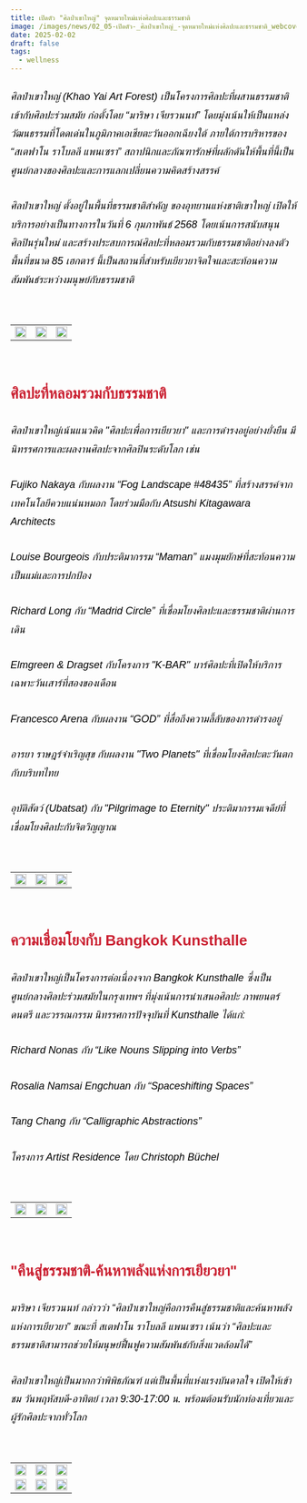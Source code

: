 ```yaml
---
title: เปิดตัว "ศิลป่าเขาใหญ่" จุดหมายใหม่แห่งศิลปะและธรรมชาติ
image: /images/news/02_05-เปิดตัว-_ศิลป่าเขาใหญ่_-จุดหมายใหม่แห่งศิลปะและธรรมชาติ_webcover1.jpg
date: 2025-02-02
draft: false
tags:
  - wellness
---
```

<style>
    body {
        color: black;
    }

    h3 {
        color: #ca2031;
        font-family: "IBM Plex Sans Thai", sans-serif;
        font-weight: bold;
        font-size: 26px;
        line-height: 1.8;
    }

    h4 {
        color: black;
        font-family: "IBM Plex Sans Thai", sans-serif;
        font-weight: bold;
        font-size: 20px;
        line-height: 1.8;
    }

h5 {
        color: black;
        font-family: "sarabun", sans-serif;
        font-weight: lighter;
        font-size: 18px;
        line-height: 1.8;
    }
</style>

##### ศิลป่าเขาใหญ่ (Khao Yai Art Forest) เป็นโครงการศิลปะที่ผสานธรรมชาติเข้ากับศิลปะร่วมสมัย ก่อตั้งโดย “มาริษา เจียรวนนท์” โดยมุ่งเน้นให้เป็นแหล่งวัฒนธรรมที่โดดเด่นในภูมิภาคเอเชียตะวันออกเฉียงใต้ ภายใต้การบริหารของ “สเตฟาโน ราโบลลี แพนเซรา” สถาปนิกและภัณฑารักษ์ที่ผลักดันให้พื้นที่นี้เป็นศูนย์กลางของศิลปะและการแลกเปลี่ยนความคิดสร้างสรรค์

##### ศิลป่าเขาใหญ่ ตั้งอยู่ในพื้นที่ธรรมชาติสำคัญ ของอุทยานแห่งชาติเขาใหญ่ เปิดให้บริการอย่างเป็นทางการในวันที่ 6 กุมภาพันธ์ 2568 โดยเน้นการสนับสนุนศิลปินรุ่นใหม่ และสร้างประสบการณ์ศิลปะที่หลอมรวมกับธรรมชาติอย่างลงตัว พื้นที่ขนาด 85 เฮกตาร์ นี้เป็นสถานที่สำหรับเยียวยาจิตใจและสะท้อนความสัมพันธ์ระหว่างมนุษย์กับธรรมชาติ

<p><br></p>
<table style="width: 100%; border-collapse: collapse; border: 0px solid rgb(255, 255, 255);">
    <tbody>
        <tr>
            <td style="width: 33.3333%; border: 0px solid rgb(255, 255, 255);"><img src="/images/02_05-เปิดตัว-_ศิลป่าเขาใหญ่_-จุดหมายใหม่แห่งศิลปะและธรรมชาติ_x_6.jpg" style="width: 100%;object-fit;"><br></td>
            <td style="width: 33.3333%; border: 0px solid rgb(255, 255, 255);"><img src="/images/02_05-เปิดตัว-_ศิลป่าเขาใหญ่_-จุดหมายใหม่แห่งศิลปะและธรรมชาติ_x_2.jpg" style="width: 100%;object-fit;"><br></td>
            <td style="width: 33.3333%; border: 0px solid rgb(255, 255, 255);"><img src="/images/02_05-เปิดตัว-_ศิลป่าเขาใหญ่_-จุดหมายใหม่แห่งศิลปะและธรรมชาติ_x_3.jpg" style="width: 100%;object-fit;"><br></td>
        </tr> </tr>
    </tbody>
</table>

<p><br></p>

### **ศิลปะที่หลอมรวมกับธรรมชาติ**

##### ศิลป่าเขาใหญ่เน้นแนวคิด "ศิลปะเพื่อการเยียวยา" และการดำรงอยู่อย่างยั่งยืน มีนิทรรศการและผลงานศิลปะจากศิลปินระดับโลก เช่น

##### Fujiko Nakaya กับผลงาน “Fog Landscape #48435” ที่สร้างสรรค์จากเทคโนโลยีควบแน่นหมอก โดยร่วมมือกับ Atsushi Kitagawara Architects

##### Louise Bourgeois กับประติมากรรม “Maman” แมงมุมยักษ์ที่สะท้อนความเป็นแม่และการปกป้อง

##### Richard Long กับ “Madrid Circle” ที่เชื่อมโยงศิลปะและธรรมชาติผ่านการเดิน

##### Elmgreen & Dragset กับโครงการ "K-BAR" บาร์ศิลปะที่เปิดให้บริการเฉพาะวันเสาร์ที่สองของเดือน

##### Francesco Arena กับผลงาน “GOD” ที่สื่อถึงความลี้ลับของการดำรงอยู่

##### อารยา ราษฎร์จำเริญสุข กับผลงาน "Two Planets" ที่เชื่อมโยงศิลปะตะวันตกกับบริบทไทย

##### อุบัติสัตว์ (Ubatsat) กับ "Pilgrimage to Eternity" ประติมากรรมเจดีย์ที่เชื่อมโยงศิลปะกับจิตวิญญาณ

<p><br></p>
<table style="width: 100%; border-collapse: collapse; border: 0px solid rgb(255, 255, 255);">
    <tbody>
        <tr>
            <td style="width: 33.3333%; border: 0px solid rgb(255, 255, 255);"><img src="/images/02_05-เปิดตัว-_ศิลป่าเขาใหญ่_-จุดหมายใหม่แห่งศิลปะและธรรมชาติ_x_4.jpg" style="width: 100%;object-fit;"><br></td>
            <td style="width: 33.3333%; border: 0px solid rgb(255, 255, 255);"><img src="/images/02_05-เปิดตัว-_ศิลป่าเขาใหญ่_-จุดหมายใหม่แห่งศิลปะและธรรมชาติ_x_5.jpg" style="width: 100%;object-fit;"><br></td>
            <td style="width: 33.3333%; border: 0px solid rgb(255, 255, 255);"><img src="/images/02_05-เปิดตัว-_ศิลป่าเขาใหญ่_-จุดหมายใหม่แห่งศิลปะและธรรมชาติ_x_7.jpg" style="width: 100%;object-fit;"><br></td>
        </tr> </tr>
    </tbody>
</table>

<p><br></p>

### **ความเชื่อมโยงกับ Bangkok Kunsthalle**

##### ศิลป่าเขาใหญ่เป็นโครงการต่อเนื่องจาก Bangkok Kunsthalle ซึ่งเป็นศูนย์กลางศิลปะร่วมสมัยในกรุงเทพฯ ที่มุ่งเน้นการนำเสนอศิลปะ ภาพยนตร์ ดนตรี และวรรณกรรม นิทรรศการปัจจุบันที่ Kunsthalle ได้แก่:

##### Richard Nonas กับ “Like Nouns Slipping into Verbs”

##### Rosalia Namsai Engchuan กับ “Spaceshifting Spaces”

##### Tang Chang กับ “Calligraphic Abstractions”

##### โครงการ Artist Residence โดย Christoph Büchel

<p><br></p>
<table style="width: 100%; border-collapse: collapse; border: 0px solid rgb(255, 255, 255);">
    <tbody>
        <tr>
            <td style="width: 33.3333%; border: 0px solid rgb(255, 255, 255);"><img src="/images/02_05-เปิดตัว-_ศิลป่าเขาใหญ่_-จุดหมายใหม่แห่งศิลปะและธรรมชาติ_x_8.jpg" style="width: 100%;object-fit;"><br></td>
            <td style="width: 33.3333%; border: 0px solid rgb(255, 255, 255);"><img src="/images/02_05-เปิดตัว-_ศิลป่าเขาใหญ่_-จุดหมายใหม่แห่งศิลปะและธรรมชาติ_x_9.jpg" style="width: 100%;object-fit;"><br></td>
            <td style="width: 33.3333%; border: 0px solid rgb(255, 255, 255);"><img src="/images/02_05-เปิดตัว-_ศิลป่าเขาใหญ่_-จุดหมายใหม่แห่งศิลปะและธรรมชาติ_x_10.jpg" style="width: 100%;object-fit;"><br></td>
        </tr> </tr>
    </tbody>
</table>

<p><br></p>

### **"คืนสู่ธรรมชาติ-ค้นหาพลังแห่งการเยียวยา"**

##### มาริษา เจียรวนนท์ กล่าวว่า “ศิลป่าเขาใหญ่คือการคืนสู่ธรรมชาติและค้นหาพลังแห่งการเยียวยา” ขณะที่ สเตฟาโน ราโบลลี แพนเซรา เน้นว่า “ศิลปะและธรรมชาติสามารถช่วยให้มนุษย์ฟื้นฟูความสัมพันธ์กับสิ่งแวดล้อมได้”

##### ศิลป่าเขาใหญ่เป็นมากกว่าพิพิธภัณฑ์ แต่เป็นพื้นที่แห่งแรงบันดาลใจ เปิดให้เข้าชม วันพฤหัสบดี-อาทิตย์ เวลา 9:30-17:00 น. พร้อมต้อนรับนักท่องเที่ยวและผู้รักศิลปะจากทั่วโลก

<p><br></p>
<table style="width: 100%; border-collapse: collapse; border: 0px solid rgb(255, 255, 255);">
    <tbody>
        <tr>
            <td style="width: 33.3333%; border: 0px solid rgb(255, 255, 255);"><img src="/images/02_05-เปิดตัว-_ศิลป่าเขาใหญ่_-จุดหมายใหม่แห่งศิลปะและธรรมชาติ_x_11.jpg" style="width: 100%;object-fit;"><br></td>
            <td style="width: 33.3333%; border: 0px solid rgb(255, 255, 255);"><img src="/images/02_05-เปิดตัว-_ศิลป่าเขาใหญ่_-จุดหมายใหม่แห่งศิลปะและธรรมชาติ_x_12.jpg" style="width: 100%;object-fit;"><br></td>
            <td style="width: 33.3333%; border: 0px solid rgb(255, 255, 255);"><img src="/images/02_05-เปิดตัว-_ศิลป่าเขาใหญ่_-จุดหมายใหม่แห่งศิลปะและธรรมชาติ_x_13.jpg" style="width: 100%;object-fit;"><br></td>
        </tr>

<tr>
            <td style="width: 33.3333%; border: 0px solid rgb(255, 255, 255);"><img src="/images/02_05-เปิดตัว-_ศิลป่าเขาใหญ่_-จุดหมายใหม่แห่งศิลปะและธรรมชาติ_x_14.jpg" style="width: 100%;object-fit;"><br></td>
            <td style="width: 33.3333%; border: 0px solid rgb(255, 255, 255);"><img src="/images/02_05-เปิดตัว-_ศิลป่าเขาใหญ่_-จุดหมายใหม่แห่งศิลปะและธรรมชาติ_x_15.jpg" style="width: 100%;object-fit;"><br></td>
            <td style="width: 33.3333%; border: 0px solid rgb(255, 255, 255);"><img src="/images/02_05-เปิดตัว-_ศิลป่าเขาใหญ่_-จุดหมายใหม่แห่งศิลปะและธรรมชาติ_x_16.jpg" style="width: 100%;object-fit;"><br></td>
        </tr>
        </tr>
    </tbody>
</table>

